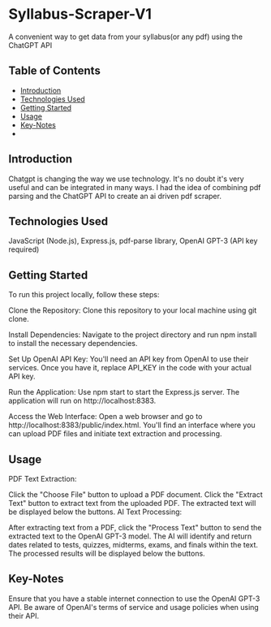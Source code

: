 # Syllabus-Scraper-V1

A convenient way to get data from your syllabus(or any pdf) using the ChatGPT API

## Table of Contents

- [Introduction](#introduction)
- [Technologies Used](#technologies-used)
- [Getting Started](#getting-started)
- [Usage](#usage)
- [Key-Notes](#key-notes)
- 
## Introduction

Chatgpt is changing the way we use technology. It's no doubt it's very useful and can be integrated in many ways. I had the idea of combining pdf parsing and the ChatGPT API to create an ai driven pdf scraper.

## Technologies Used
JavaScript (Node.js), Express.js, pdf-parse library, OpenAI GPT-3 (API key required)

## Getting Started
To run this project locally, follow these steps:

Clone the Repository: Clone this repository to your local machine using git clone.

Install Dependencies: Navigate to the project directory and run npm install to install the necessary dependencies.

Set Up OpenAI API Key: You'll need an API key from OpenAI to use their services. Once you have it, replace API_KEY in the code with your actual API key.

Run the Application: Use npm start to start the Express.js server. The application will run on http://localhost:8383.

Access the Web Interface: Open a web browser and go to http://localhost:8383/public/index.html. You'll find an interface where you can upload PDF files and initiate text extraction and processing.

## Usage
PDF Text Extraction:

Click the "Choose File" button to upload a PDF document.
Click the "Extract Text" button to extract text from the uploaded PDF.
The extracted text will be displayed below the buttons.
AI Text Processing:

After extracting text from a PDF, click the "Process Text" button to send the extracted text to the OpenAI GPT-3 model.
The AI will identify and return dates related to tests, quizzes, midterms, exams, and finals within the text.
The processed results will be displayed below the buttons.

## Key-Notes
Ensure that you have a stable internet connection to use the OpenAI GPT-3 API.
Be aware of OpenAI's terms of service and usage policies when using their API.
